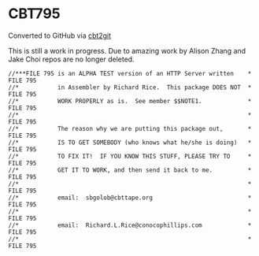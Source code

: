 # CBT795
Converted to GitHub via [cbt2git](https://github.com/wizardofzos/cbt2git)

This is still a work in progress. 
Due to amazing work by Alison Zhang and Jake Choi repos are no longer deleted.

```
//***FILE 795 is an ALPHA TEST version of an HTTP Server written    *   FILE 795
//*           in Assembler by Richard Rice.  This package DOES NOT  *   FILE 795
//*           WORK PROPERLY as is.  See member $$NOTE1.             *   FILE 795
//*                                                                 *   FILE 795
//*           The reason why we are putting this package out,       *   FILE 795
//*           IS TO GET SOMEBODY (who knows what he/she is doing)   *   FILE 795
//*           TO FIX IT!  IF YOU KNOW THIS STUFF, PLEASE TRY TO     *   FILE 795
//*           GET IT TO WORK, and then send it back to me.          *   FILE 795
//*                                                                 *   FILE 795
//*           email:  sbgolob@cbttape.org                           *   FILE 795
//*                                                                 *   FILE 795
//*           email:  Richard.L.Rice@conocophillips.com             *   FILE 795
//*                                                                 *   FILE 795
```

